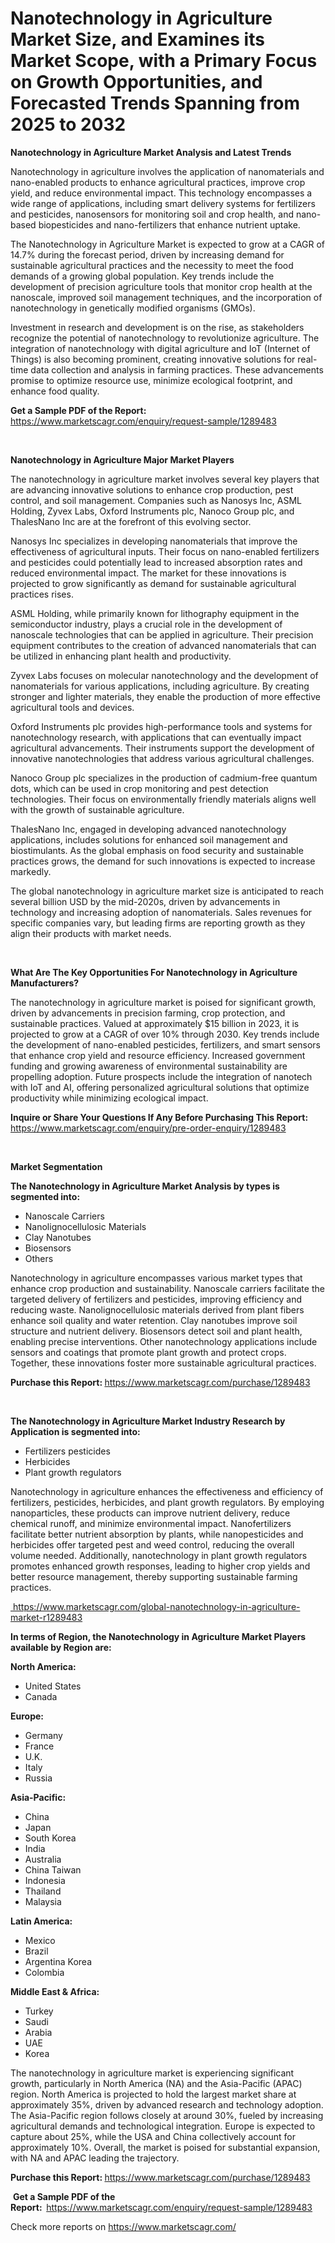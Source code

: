 <p><h1>Nanotechnology in Agriculture Market Size, and Examines its Market Scope, with a Primary Focus on Growth Opportunities, and Forecasted Trends Spanning from 2025 to 2032</h1></p><p><strong>Nanotechnology in Agriculture Market Analysis and Latest Trends</strong></p>
<p><p>Nanotechnology in agriculture involves the application of nanomaterials and nano-enabled products to enhance agricultural practices, improve crop yield, and reduce environmental impact. This technology encompasses a wide range of applications, including smart delivery systems for fertilizers and pesticides, nanosensors for monitoring soil and crop health, and nano-based biopesticides and nano-fertilizers that enhance nutrient uptake.</p><p>The Nanotechnology in Agriculture Market is expected to grow at a CAGR of 14.7% during the forecast period, driven by increasing demand for sustainable agricultural practices and the necessity to meet the food demands of a growing global population. Key trends include the development of precision agriculture tools that monitor crop health at the nanoscale, improved soil management techniques, and the incorporation of nanotechnology in genetically modified organisms (GMOs). </p><p>Investment in research and development is on the rise, as stakeholders recognize the potential of nanotechnology to revolutionize agriculture. The integration of nanotechnology with digital agriculture and IoT (Internet of Things) is also becoming prominent, creating innovative solutions for real-time data collection and analysis in farming practices. These advancements promise to optimize resource use, minimize ecological footprint, and enhance food quality.</p></p>
<p><strong>Get a Sample PDF of the Report:&nbsp;</strong> <a href="https://www.marketscagr.com/enquiry/request-sample/1289483?utm_campaign=1944&utm_medium=2&utm_source=Github&utm_content=ia&utm_term=16012025&utm_id=nanotechnology-in-agriculture">https://www.marketscagr.com/enquiry/request-sample/1289483</a></p>
<p>&nbsp;</p>
<p><strong>Nanotechnology in Agriculture Major Market Players</strong></p>
<p><p>The nanotechnology in agriculture market involves several key players that are advancing innovative solutions to enhance crop production, pest control, and soil management. Companies such as Nanosys Inc, ASML Holding, Zyvex Labs, Oxford Instruments plc, Nanoco Group plc, and ThalesNano Inc are at the forefront of this evolving sector.</p><p>Nanosys Inc specializes in developing nanomaterials that improve the effectiveness of agricultural inputs. Their focus on nano-enabled fertilizers and pesticides could potentially lead to increased absorption rates and reduced environmental impact. The market for these innovations is projected to grow significantly as demand for sustainable agricultural practices rises.</p><p>ASML Holding, while primarily known for lithography equipment in the semiconductor industry, plays a crucial role in the development of nanoscale technologies that can be applied in agriculture. Their precision equipment contributes to the creation of advanced nanomaterials that can be utilized in enhancing plant health and productivity.</p><p>Zyvex Labs focuses on molecular nanotechnology and the development of nanomaterials for various applications, including agriculture. By creating stronger and lighter materials, they enable the production of more effective agricultural tools and devices.</p><p>Oxford Instruments plc provides high-performance tools and systems for nanotechnology research, with applications that can eventually impact agricultural advancements. Their instruments support the development of innovative nanotechnologies that address various agricultural challenges.</p><p>Nanoco Group plc specializes in the production of cadmium-free quantum dots, which can be used in crop monitoring and pest detection technologies. Their focus on environmentally friendly materials aligns well with the growth of sustainable agriculture.</p><p>ThalesNano Inc, engaged in developing advanced nanotechnology applications, includes solutions for enhanced soil management and biostimulants. As the global emphasis on food security and sustainable practices grows, the demand for such innovations is expected to increase markedly.</p><p>The global nanotechnology in agriculture market size is anticipated to reach several billion USD by the mid-2020s, driven by advancements in technology and increasing adoption of nanomaterials. Sales revenues for specific companies vary, but leading firms are reporting growth as they align their products with market needs.</p></p>
<p>&nbsp;</p>
<p><strong>What Are The Key Opportunities For Nanotechnology in Agriculture Manufacturers?</strong></p>
<p><p>The nanotechnology in agriculture market is poised for significant growth, driven by advancements in precision farming, crop protection, and sustainable practices. Valued at approximately $15 billion in 2023, it is projected to grow at a CAGR of over 10% through 2030. Key trends include the development of nano-enabled pesticides, fertilizers, and smart sensors that enhance crop yield and resource efficiency. Increased government funding and growing awareness of environmental sustainability are propelling adoption. Future prospects include the integration of nanotech with IoT and AI, offering personalized agricultural solutions that optimize productivity while minimizing ecological impact.</p></p>
<p><strong>Inquire or Share Your Questions If Any Before Purchasing This Report:</strong> <a href="https://www.marketscagr.com/enquiry/pre-order-enquiry/1289483?utm_campaign=1944&utm_medium=2&utm_source=Github&utm_content=ia&utm_term=16012025&utm_id=nanotechnology-in-agriculture">https://www.marketscagr.com/enquiry/pre-order-enquiry/1289483</a></p>
<p>&nbsp;</p>
<p><strong>Market Segmentation</strong></p>
<p><strong>The Nanotechnology in Agriculture Market Analysis by types is segmented into:</strong></p>
<p><ul><li>Nanoscale Carriers</li><li>Nanolignocellulosic Materials</li><li>Clay Nanotubes</li><li>Biosensors</li><li>Others</li></ul></p>
<p><p>Nanotechnology in agriculture encompasses various market types that enhance crop production and sustainability. Nanoscale carriers facilitate the targeted delivery of fertilizers and pesticides, improving efficiency and reducing waste. Nanolignocellulosic materials derived from plant fibers enhance soil quality and water retention. Clay nanotubes improve soil structure and nutrient delivery. Biosensors detect soil and plant health, enabling precise interventions. Other nanotechnology applications include sensors and coatings that promote plant growth and protect crops. Together, these innovations foster more sustainable agricultural practices.</p></p>
<p><strong>Purchase this Report:&nbsp;</strong><a href="https://www.marketscagr.com/purchase/1289483?utm_campaign=1944&utm_medium=2&utm_source=Github&utm_content=ia&utm_term=16012025&utm_id=nanotechnology-in-agriculture">https://www.marketscagr.com/purchase/1289483</a></p>
<p>&nbsp;</p>
<p><strong>The Nanotechnology in Agriculture Market Industry Research by Application is segmented into:</strong></p>
<p><ul><li>Fertilizers pesticides</li><li>Herbicides</li><li>Plant growth regulators</li></ul></p>
<p><p>Nanotechnology in agriculture enhances the effectiveness and efficiency of fertilizers, pesticides, herbicides, and plant growth regulators. By employing nanoparticles, these products can improve nutrient delivery, reduce chemical runoff, and minimize environmental impact. Nanofertilizers facilitate better nutrient absorption by plants, while nanopesticides and herbicides offer targeted pest and weed control, reducing the overall volume needed. Additionally, nanotechnology in plant growth regulators promotes enhanced growth responses, leading to higher crop yields and better resource management, thereby supporting sustainable farming practices.</p></p>
<p><a href="https://www.marketscagr.com/global-nanotechnology-in-agriculture-market-r1289483?utm_campaign=1944&utm_medium=2&utm_source=Github&utm_content=ia&utm_term=16012025&utm_id=nanotechnology-in-agriculture">&nbsp;https://www.marketscagr.com/global-nanotechnology-in-agriculture-market-r1289483</a></p>
<p><strong>In terms of Region, the Nanotechnology in Agriculture Market Players available by Region are:</strong></p>
<p>
    <p> <strong> North America: </strong>
        <ul>
            <li>United States</li>
            <li>Canada</li>
        </ul>
        </p> 
    <p> <strong> Europe: </strong>
        <ul>
            <li>Germany</li>
            <li>France</li>
            <li>U.K.</li>
            <li>Italy</li>
            <li>Russia</li>
        </ul>
        </p> 
    <p> <strong> Asia-Pacific: </strong>
        <ul>
            <li>China</li>
            <li>Japan</li>
            <li>South Korea</li>
            <li>India</li>
            <li>Australia</li>
            <li>China Taiwan</li>
            <li>Indonesia</li>
            <li>Thailand</li>
            <li>Malaysia</li>
        </ul>
        </p> 
    <p> <strong> Latin America: </strong>
        <ul>
            <li>Mexico</li>
            <li>Brazil</li>
            <li>Argentina Korea</li>
            <li>Colombia</li>
        </ul>
        </p> 
    <p> <strong> Middle East & Africa: </strong>
        <ul>
            <li>Turkey</li>
            <li>Saudi</li>
            <li>Arabia</li>
            <li>UAE</li>
            <li>Korea</li>
        </ul>
    </p>
    </p>
<p><p>The nanotechnology in agriculture market is experiencing significant growth, particularly in North America (NA) and the Asia-Pacific (APAC) region. North America is projected to hold the largest market share at approximately 35%, driven by advanced research and technology adoption. The Asia-Pacific region follows closely at around 30%, fueled by increasing agricultural demands and technological integration. Europe is expected to capture about 25%, while the USA and China collectively account for approximately 10%. Overall, the market is poised for substantial expansion, with NA and APAC leading the trajectory.</p></p>
<p><strong>Purchase this Report: </strong><a href="https://www.marketscagr.com/purchase/1289483?utm_campaign=1944&utm_medium=2&utm_source=Github&utm_content=ia&utm_term=16012025&utm_id=nanotechnology-in-agriculture">https://www.marketscagr.com/purchase/1289483</a></p>
<p>&nbsp;<strong>Get a Sample PDF of the Report:&nbsp;&nbsp;</strong><a href="https://www.marketscagr.com/enquiry/request-sample/1289483?utm_campaign=1944&utm_medium=2&utm_source=Github&utm_content=ia&utm_term=16012025&utm_id=nanotechnology-in-agriculture">https://www.marketscagr.com/enquiry/request-sample/1289483</a></p>
<p><strong></strong></p>
<p>Check more reports on <a href="https://www.marketscagr.com/?utm_campaign=1944&utm_medium=2&utm_source=Github&utm_content=ia&utm_term=16012025&utm_id=nanotechnology-in-agriculture">https://www.marketscagr.com/</a></p>